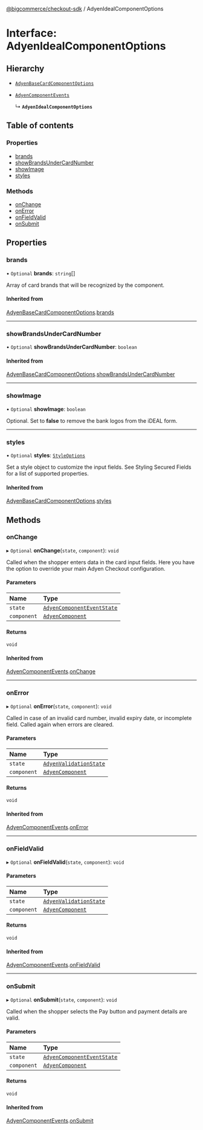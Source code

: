 [@bigcommerce/checkout-sdk](../README.md) / AdyenIdealComponentOptions

# Interface: AdyenIdealComponentOptions

## Hierarchy

- [`AdyenBaseCardComponentOptions`](AdyenBaseCardComponentOptions.md)

- [`AdyenComponentEvents`](AdyenComponentEvents.md)

  ↳ **`AdyenIdealComponentOptions`**

## Table of contents

### Properties

- [brands](AdyenIdealComponentOptions.md#brands)
- [showBrandsUnderCardNumber](AdyenIdealComponentOptions.md#showbrandsundercardnumber)
- [showImage](AdyenIdealComponentOptions.md#showimage)
- [styles](AdyenIdealComponentOptions.md#styles)

### Methods

- [onChange](AdyenIdealComponentOptions.md#onchange)
- [onError](AdyenIdealComponentOptions.md#onerror)
- [onFieldValid](AdyenIdealComponentOptions.md#onfieldvalid)
- [onSubmit](AdyenIdealComponentOptions.md#onsubmit)

## Properties

### brands

• `Optional` **brands**: `string`[]

Array of card brands that will be recognized by the component.

#### Inherited from

[AdyenBaseCardComponentOptions](AdyenBaseCardComponentOptions.md).[brands](AdyenBaseCardComponentOptions.md#brands)

___

### showBrandsUnderCardNumber

• `Optional` **showBrandsUnderCardNumber**: `boolean`

#### Inherited from

[AdyenBaseCardComponentOptions](AdyenBaseCardComponentOptions.md).[showBrandsUnderCardNumber](AdyenBaseCardComponentOptions.md#showbrandsundercardnumber)

___

### showImage

• `Optional` **showImage**: `boolean`

Optional. Set to **false** to remove the bank logos from the iDEAL form.

___

### styles

• `Optional` **styles**: [`StyleOptions`](StyleOptions.md)

Set a style object to customize the input fields. See Styling Secured Fields
for a list of supported properties.

#### Inherited from

[AdyenBaseCardComponentOptions](AdyenBaseCardComponentOptions.md).[styles](AdyenBaseCardComponentOptions.md#styles)

## Methods

### onChange

▸ `Optional` **onChange**(`state`, `component`): `void`

Called when the shopper enters data in the card input fields.
Here you have the option to override your main Adyen Checkout configuration.

#### Parameters

| Name | Type |
| :------ | :------ |
| `state` | [`AdyenComponentEventState`](../README.md#adyencomponenteventstate) |
| `component` | [`AdyenComponent`](AdyenComponent.md) |

#### Returns

`void`

#### Inherited from

[AdyenComponentEvents](AdyenComponentEvents.md).[onChange](AdyenComponentEvents.md#onchange)

___

### onError

▸ `Optional` **onError**(`state`, `component`): `void`

Called in case of an invalid card number, invalid expiry date, or
 incomplete field. Called again when errors are cleared.

#### Parameters

| Name | Type |
| :------ | :------ |
| `state` | [`AdyenValidationState`](AdyenValidationState.md) |
| `component` | [`AdyenComponent`](AdyenComponent.md) |

#### Returns

`void`

#### Inherited from

[AdyenComponentEvents](AdyenComponentEvents.md).[onError](AdyenComponentEvents.md#onerror)

___

### onFieldValid

▸ `Optional` **onFieldValid**(`state`, `component`): `void`

#### Parameters

| Name | Type |
| :------ | :------ |
| `state` | [`AdyenValidationState`](AdyenValidationState.md) |
| `component` | [`AdyenComponent`](AdyenComponent.md) |

#### Returns

`void`

#### Inherited from

[AdyenComponentEvents](AdyenComponentEvents.md).[onFieldValid](AdyenComponentEvents.md#onfieldvalid)

___

### onSubmit

▸ `Optional` **onSubmit**(`state`, `component`): `void`

Called when the shopper selects the Pay button and payment details are valid.

#### Parameters

| Name | Type |
| :------ | :------ |
| `state` | [`AdyenComponentEventState`](../README.md#adyencomponenteventstate) |
| `component` | [`AdyenComponent`](AdyenComponent.md) |

#### Returns

`void`

#### Inherited from

[AdyenComponentEvents](AdyenComponentEvents.md).[onSubmit](AdyenComponentEvents.md#onsubmit)

